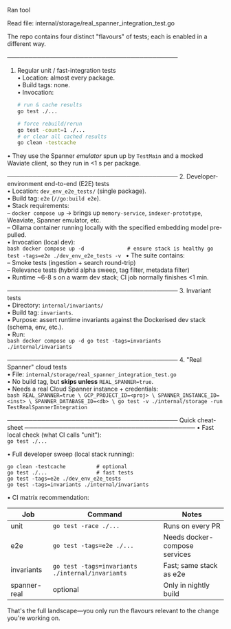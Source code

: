 Ran tool

Read file: internal/storage/real_spanner_integration_test.go

The repo contains four distinct "flavours" of tests; each is enabled in a different way.

────────────────────────────────────────
1.  Regular unit / fast-integration tests  
   • Location: almost every package.  
   • Build tags: none.  
   • Invocation:  
     ```bash
     # run & cache results
     go test ./...

     # force rebuild/rerun
     go test -count=1 ./...
     # or clear all cached results
     go clean -testcache
     ```
   • They use the Spanner *emulator* spun up by `TestMain` and a mocked Waviate client, so they run in <1 s per package.

────────────────────────────────────────
2.  Developer-environment end-to-end (E2E) tests  
   • Location: `dev_env_e2e_tests/` (single package).  
   • Build tag: `e2e` (`//go:build e2e`).  
   • Stack requirements:  
     – `docker compose up` → brings up `memory-service`, `indexer-prototype`, Weaviate, Spanner emulator, etc.  
     – Ollama container running locally with the specified embedding model pre-pulled.  
   • Invocation (local dev):  
     ```bash
     docker compose up -d              # ensure stack is healthy
     go test -tags=e2e ./dev_env_e2e_tests -v
     ```
   • The suite contains:  
     – Smoke tests (ingestion + search round-trip)  
     – Relevance tests (hybrid alpha sweep, tag filter, metadata filter)  
   • Runtime ~6-8 s on a warm dev stack; CI job normally finishes <1 min.

────────────────────────────────────────
3.  Invariant tests  
   • Directory: `internal/invariants/`  
   • Build tag: `invariants`.  
   • Purpose: assert runtime invariants against the Dockerised dev stack (schema, env, etc.).  
   • Run:  
     ```bash
     docker compose up -d
     go test -tags=invariants ./internal/invariants
     ```

────────────────────────────────────────
4.  "Real Spanner" cloud tests  
   • File: `internal/storage/real_spanner_integration_test.go`  
   • No build tag, but **skips unless** `REAL_SPANNER=true`.  
   • Needs a real Cloud Spanner instance + credentials:  
     ```bash
     REAL_SPANNER=true \
       GCP_PROJECT_ID=<proj> \
       SPANNER_INSTANCE_ID=<inst> \
       SPANNER_DATABASE_ID=<db> \
       go test -v ./internal/storage -run TestRealSpannerIntegration
     ```

────────────────────────────────────────
Quick cheat-sheet
────────────────────────────────────────
• Fast local check (what CI calls "unit"):  
  `go test ./...`  

• Full developer sweep (local stack running):  
  ```
  go clean -testcache          # optional
  go test ./...                # fast tests
  go test -tags=e2e ./dev_env_e2e_tests
  go test -tags=invariants ./internal/invariants
  ```

• CI matrix recommendation:  

| Job          | Command                                          | Notes                         |
| ------------ | ------------------------------------------------ | ----------------------------- |
| unit         | `go test -race ./...`                            | Runs on every PR              |
| e2e          | `go test -tags=e2e ./...`                        | Needs docker-compose services |
| invariants   | `go test -tags=invariants ./internal/invariants` | Fast; same stack as e2e       |
| spanner-real | optional                                         | Only in nightly build         |

That's the full landscape—you only run the flavours relevant to the change you're working on.